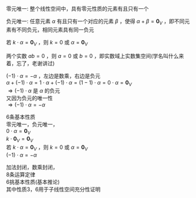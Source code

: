 零元唯一: 整个线性空间中，具有零元性质的元素有且只有一个  
  
负元唯一: 任意元素 $\alpha$ 有且只有一个对应的元素 $\beta$ ，使得 $\alpha+\beta=\mathbf0_V$ ，即不同元素有不同负元，相同元素具有同一负元  
  
若 $k\cdot\alpha=\mathbf0_V$ ，则 $k=0$ 或 $\alpha=\mathbf0_V$  
  
两个实数 $ab=0$ ，则 $a=0$ 或 $b=0$ ，即实数域上实数集空间(学名叫什么来着，忘了，老谢讲过)  
  
$(-1)\cdot\alpha=-\alpha$ ，左边是数乘，右边是负元  
$\alpha+(-1)\cdot\alpha=1\cdot\alpha+(-1)\cdot\alpha=(1-1)\cdot\alpha=0\cdot\alpha=\mathbf0_V$  
$\Rightarrow(-1)\cdot\alpha$ 是 $\alpha$ 的负元  
又因为负元的唯一性  
$\Rightarrow(-1)\cdot\alpha=-\alpha$  
  
6条基本性质  
零元唯一，负元唯一，  
$0\cdot\alpha=\mathbf0_V$  
$k\cdot\mathbf0_V=\mathbf0_V$  
若 $k\cdot\alpha=\mathbf0_V$ ，则 $k=0$ 或 $\alpha=\mathbf0_V$  
$(-1)\cdot\alpha=-\alpha$  
  
加法封闭，数乘封闭，  
8条运算定律  
6挑基本性质(基本推论)  
其中性质3，6用于子线性空间充分性证明  
